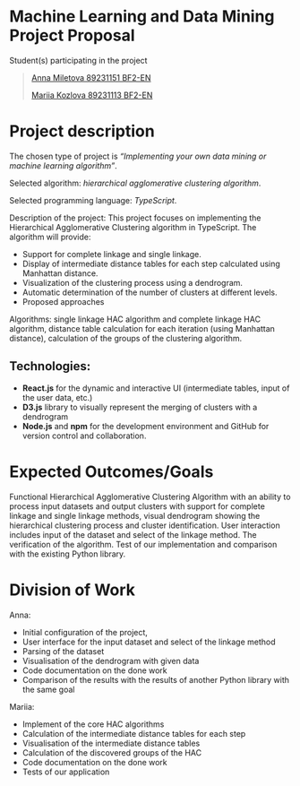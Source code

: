 # Machine Learning and Data Mining Project Proposal

Student(s) participating in the project

> [Anna Miletova 89231151 BF2-EN](https://github.com/miletovaa)
>
> [Mariia Kozlova 89231113 BF2-EN](https://github.com/Kevenant11)

# Project description
The chosen type of project is *“Implementing your own data mining or machine learning algorithm”*.

Selected algorithm: *hierarchical agglomerative clustering algorithm*.

Selected programming language: *TypeScript*.

Description of the project: This project focuses on implementing the Hierarchical Agglomerative Clustering algorithm in TypeScript. The algorithm will provide:
- Support for complete linkage and single linkage.
- Display of intermediate distance tables for each step calculated using Manhattan distance.
- Visualization of the clustering process using a dendrogram.
- Automatic determination of the number of clusters at different levels.
- Proposed approaches

Algorithms: single linkage HAC algorithm and complete linkage HAC algorithm, distance table calculation for each iteration (using Manhattan distance), calculation of the groups of the clustering algorithm.

## Technologies: 
- **React.js** for the dynamic and interactive UI (intermediate tables, input of the user data, etc.)
- **D3.js** library to visually represent the merging of clusters with a dendrogram
- **Node.js** and **npm** for the development environment and GitHub for version control and collaboration.

# Expected Outcomes/Goals
Functional Hierarchical Agglomerative Clustering Algorithm with an ability to process input datasets and output clusters with support for complete linkage and single linkage methods, visual dendrogram showing the hierarchical clustering process and cluster identification. User interaction includes input of the dataset and select of the linkage method. The verification of the algorithm. Test of our implementation and comparison with the existing Python library.

# Division of Work

Anna:
- Initial configuration of the project,
- User interface for the input dataset and select of the linkage method
- Parsing of the dataset
- Visualisation of the dendrogram with given data
- Code documentation on the done work
- Comparison of the results with the results of another Python library with the same goal

Mariia:
- Implement of the core HAC algorithms
- Calculation of the intermediate distance tables for each step
- Visualisation of the intermediate distance tables
- Calculation of the discovered groups of the HAC
- Code documentation on the done work
- Tests of our application

